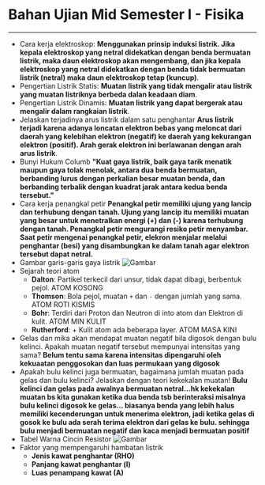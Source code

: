 # Bahan Ujian Mid Semester I - Fisika
---
- Cara kerja elektroskop: **Menggunakan prinsip induksi listrik. Jika kepala elektroskop yang netral didekatkan dengan benda bermuatan listrik, maka daun elektroskop akan mengembang, dan jika kepala elektroskop yang netral didekatkan dengan benda tidak bermuatan listrik (netral) maka daun elektroskop tetap (kuncup)**.
- Pengertian Listrik Statis: **Muatan listrik yang tidak mengalir atau listrik yang muatan listriknya berbeda dalan keadaan diam**.
- Pengertian Listrik Dinamis: **Muatan listrik yang dapat bergerak atau mengalir dalam rangkaian listrik**.
- Jelaskan terjadinya arus listrik dalam satu penghantar
    **Arus listrik terjadi karena adanya loncatan elektron bebas yang meloncat dari daerah yang kelebihan elektron (negatif) ke daerah yang kekurangan elektron (positif). Arah gerak elektron ini berlawanan dengan arah arus listrik**.
- Bunyi Hukum Columb
    **"Kuat gaya listrik, baik gaya tarik menatik maupun gaya tolak menolak, antara dua benda bermuatan, berbanding lurus dengan perkalian besar muatan benda, dan berbanding terbalik dengan kuadrat jarak antara kedua benda tersebut."**
-  Cara kerja penangkal petir
    **Penangkal petir memiliki ujung yang lancip dan terhubung dengan tanah. Ujung yang lancip itu memiliki muatan yang besar untuk menetralkan energi (+) dan (-) karena terhubung dengan tanah. Penangkal petir mengurangi resiko petir menyambar. Saat petir mengenai penangkal petir, elekron menjalar melalui penghantar (besi) yang disambungkan ke dalam tanah agar elektron tersebut dapat netral.**
- Gambar garis-garis gaya listrik
    ![Gambar](https://lh3.googleusercontent.com/-j01nMFIPYls/V_SmAJx90AI/AAAAAAAAQ5U/k9eYi4gFlzE/image_thumb%25255B8%25255D.png?imgmax=800)
- Sejarah teori atom
    - **Dalton**: Partikel terkecil dari unsur, tidak dapat dibagi, berbentuk pejol. ATOM KOSONG
    - **Thomson**: Bola pejol, muatan `+` dan `-` dengan jumlah yang sama. ATOM ROTI KISMIS
    - **Bohr**: Terdiri dari Proton dan Neutron di into atom dan Elektron di kulit. ATOM MIN KULIT
    - **Rutherford**: + Kulit atom ada beberapa layer. ATOM MASA KINI
- Gelas dan mika akan mendapat muatan negatif bila digosok dengan bulu kelinci. Apakah muatan negatif tersebut mempunyai intensitas yang sama?
    **Belum tentu sama karena intensitas dipengaruhi oleh kekuaatan penggosokan dan luas permukaan yang digosok**
- Apakah bulu kelinci juga bermuatan, bagaimana jumlah muatan pada gelas dan bulu kelinci? Jelaskan dengan teori kekekalan muatan!
    **Bulu kelinci dan gelas pada awalnya bermuatan netral...hk kekekalan muatan bs kita gunakan ketika dua benda tsb berinteraksi misalnya bulu kelinci digosok ke gelas... biasanya benda yang lebih halus memiliki kecenderungan untuk menerima elektron, jadi ketika gelas di gosok ke bulu ada serah terima elektron dari gelas ke bulu. sehingga bulu menjadi bermuatan negatif dan kaca menjadi bermuatan positif**
- Tabel Warna Cincin Resistor
    ![Gambar](https://i.ibb.co/Sx12PR9/image.png)
- Faktor yang mempengaruhi hambatan listrik
  - **Jenis kawat penghantar (RHO)**
  - **Panjang kawat penghantar (l)**
  - **Luas penampang kawat (A)**